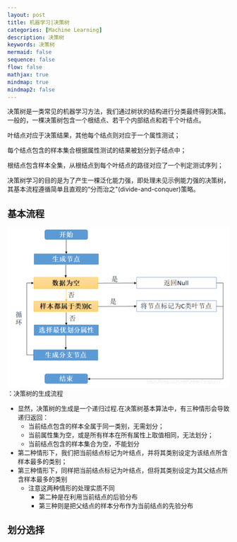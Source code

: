 ```yaml
---
layout: post
title: 机器学习|决策树
categories: [Machine Learning]
description: 决策树
keywords: 决策树
mermaid: false
sequence: false
flow: false
mathjax: true
mindmap: true
mindmap2: false
---
```


决策树是一类常见的机器学习方法，我们通过树状的结构进行分类最终得到决策。一般的，一棵决策树包含一个根结点、若干个内部结点和若干个叶结点。

叶结点对应于决策结果，其他每个结点则对应于一个属性测试；

每个结点包含的样本集合根据属性测试的结果被划分到子结点中；

根结点包含样本全集，从根结点到每个叶结点的路径对应了一个判定测试序列；

决策树学习的目的是为了产生一棵泛化能力强，即处理未见示例能力强的决策树，其基本流程遵循简单且直观的“分而治之"(divide-and-conquer)策略。

## 基本流程

![decision-tree](/images/ml/decisiontree/1.png)：决策树的生成流程

- 显然，决策树的生成是一个递归过程.在决策树基本算法中，有三种情形会导致递归返回：
  - 当前结点包含的样本全属于同一类别，无需划分；
  - 当前属性集为空，或是所有样本在所有属性上取值相同，无法划分；
  - 当前结点包含的样本集合为空，不能划分
- 第二种情形下，我们把当前结点标记为叶结点，并将其类别设定为该结点所含样本最多的类别；
- 第三种情形下，同样把当前结点标记为叶结点，但将其类别设定为其父结点所含样本最多的类别
  - 注意这两种情形的处理实质不同
    - 第二种是在利用当前结点的后验分布
    - 第三种则是把父结点的样本分布作为当前结点的先验分布

## 划分选择
